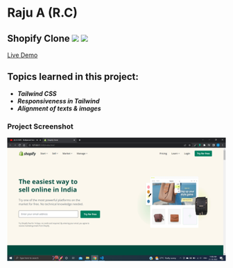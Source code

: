 # Raju A (R.C)

## Shopify Clone ![](https://img.shields.io/badge/Clone-Project-red) ![](https://img.shields.io/badge/Technlogies-HTML%2FTAILWIND-blue)

[Live Demo](https://shopify-clone-2.netlify.app/)

## Topics learned in this project:

- **_Tailwind CSS_**
- **_Responsiveness in Tailwind_**
- **_Alignment of texts & images_**

### Project Screenshot

![screenshot](/screenshot.png)
